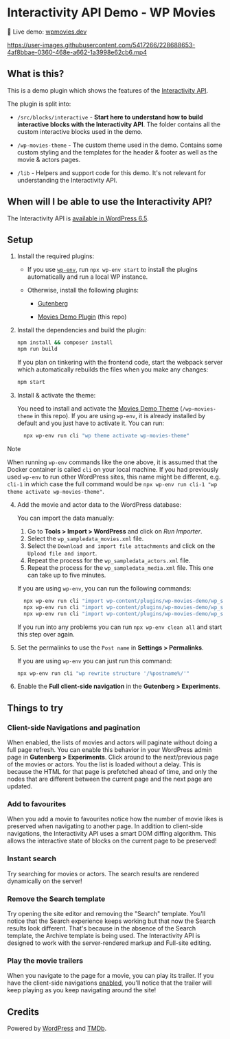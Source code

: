 # Interactivity API Demo - WP Movies

🎥 Live demo: [wpmovies.dev](https://wpmovies.dev)

https://user-images.githubusercontent.com/5417266/228688653-4af8bbae-0360-468e-a662-1a3998e62cb6.mp4

## What is this?

This is a demo plugin which shows the features of the [Interactivity API](https://make.wordpress.org/core/2024/03/04/interactivity-api-dev-note/).

The plugin is split into:

-   `/src/blocks/interactive` - **Start here to understand how to build
    interactive blocks with the Interactivity API**. The folder contains all the
    custom interactive blocks used in the demo.

-   `/wp-movies-theme` - The custom theme used in the demo. Contains some custom
    styling and the templates for the header & footer as well as the movie &
    actors pages.

-   `/lib` - Helpers and support code for this demo. It's not relevant for
    understanding the Interactivity API.

## When will I be able to use the Interactivity API?

The Interactivity API is [available in WordPress 6.5](https://make.wordpress.org/core/2024/03/04/interactivity-api-dev-note/).

## Setup

1. Install the required plugins:

    - If you use [`wp-env`](<[url](https://developer.wordpress.org/block-editor/reference-guides/packages/packages-env/)>), run `npx wp-env start` to install the plugins automatically and run a local WP instance.

    - Otherwise, install the following plugins:

        - [Gutenberg](https://github.com/WordPress/gutenberg/releases/latest/download/gutenberg.zip)

        - [Movies Demo
          Plugin](https://github.com/WordPress/wp-movies-demo/releases/latest/download/wp-movies-plugin.zip)
          (this repo)

2. Install the dependencies and build the plugin:

    ```sh
    npm install && composer install
    npm run build
    ```

    If you plan on tinkering with the frontend code, start the webpack
    server which automatically rebuilds the files when you make any changes:

    ```sh
    npm start
    ```

3. Install & activate the theme:

    You need to install and activate the [Movies Demo
    Theme](https://github.com/WordPress/wp-movies-demo/releases/latest/download/wp-movies-theme.zip)
    (`/wp-movies-theme` in this repo). If you are using `wp-env`, it is already installed by default and you
    just have to activate it. You can run:

    ```sh
      npx wp-env run cli "wp theme activate wp-movies-theme"
    ```

> [!NOTE]  
> When running `wp-env` commands like the one above, it is assumed that the
> Docker container is called `cli` on your local machine. If you had
> previously used `wp-env` to run other WordPress sites, this name might be
> different, e.g. `cli-1` in which case the full command would be `npx wp-env run cli-1 "wp theme activate wp-movies-theme"`.

4. Add the movie and actor data to the WordPress database:

    You can import the data manually:

    1. Go to **Tools > Import > WordPress** and click on _Run Importer_.
    2. Select the `wp_sampledata_movies.xml` file.
    3. Select the `Download and import file attachments` and click on the
       `Upload file and import`.
    4. Repeat the process for the `wp_sampledata_actors.xml` file.
    5. Repeat the process for the `wp_sampledata_media.xml` file. This one can take up to five minutes.

    If you are using `wp-env`, you can run the following commands:

    ```sh
      npx wp-env run cli "import wp-content/plugins/wp-movies-demo/wp_sampledata_movies.xml --authors=create"
      npx wp-env run cli "import wp-content/plugins/wp-movies-demo/wp_sampledata_media.xml  --authors=create"
      npx wp-env run cli "import wp-content/plugins/wp-movies-demo/wp_sampledata_actors.xml --authors=create"
    ```

    If you run into any problems you can run `npx wp-env clean all` and start this step over again.

5. Set the permalinks to use the `Post name` in **Settings > Permalinks**.

    If you are using `wp-env` you can just run this command:

    ```sh
    npx wp-env run cli "wp rewrite structure '/%postname%/'"
    ```

6. Enable the **Full client-side navigation** in the **Gutenberg > Experiments**.

## Things to try

### Client-side Navigations and pagination

When enabled, the lists of movies and actors will paginate without doing a full
page refresh. You can enable this behavior in your WordPress admin page in
**Gutenberg > Experiments**. Click around to the next/previous
page of the movies or actors. You the list is loaded without a delay. This is
because the HTML for that page is prefetched ahead of time, and only the
nodes that are different between the current page and the next page are updated.

### Add to favourites

When you add a movie to favourites notice how the number of movie likes is
preserved when navigating to another page. In addition to client-side
navigations, the Interactivity API uses a smart DOM diffing algorithm. This
allows the interactive state of blocks on the current page to be preserved!

### Instant search

Try searching for movies or actors. The search results are rendered dynamically
on the server!

### Remove the Search template

Try opening the site editor and removing the "Search" template. You'll notice
that the Search experience keeps working but that now the Search results look
different. That's because in the absence of the Search template, the Archive
template is being used. The Interactivity API is designed to work with the
server-rendered markup and Full-site editing.

### Play the movie trailers

When you navigate to the page for a movie, you can play its trailer. If you
have the client-side navigations
[enabled](#client-side-navigations-and-pagination), you'll notice that the
trailer will keep playing as you keep navigating around the site!

## Credits

Powered by [WordPress](https://wordpress.org/) and [TMDb](https://www.themoviedb.org/).

